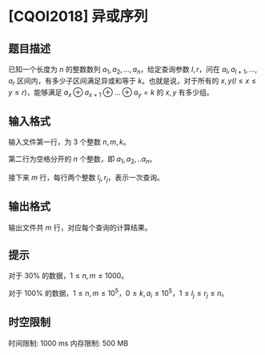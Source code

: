 # [CQOI2018] 异或序列

## 题目描述

已知一个长度为 $n$ 的整数数列 $a_1,a_2,\dots,a_n$，给定查询参数 $l,r$，问在 $a_l,a_{l+1},\dots,a_r$ 区间内，有多少子区间满足异或和等于 $k$。也就是说，对于所有的 $x,y (l \leq x \leq y \leq r)$，能够满足 $a_x \oplus a_{x+1} \oplus \dots \oplus a_y = k$ 的 $x,y$ 有多少组。


## 输入格式

输入文件第一行，为 $3$ 个整数 $n,m,k$。

第二行为空格分开的 $n$ 个整数，即 $a_1,a_2,..a_n$。

接下来 $m$ 行，每行两个整数 $l_j,r_j$，表示一次查询。

## 输出格式

输出文件共 $m$ 行，对应每个查询的计算结果。

## 提示

对于 $30\%$ 的数据，$1 \leq n, m \leq 1000$。

对于 $100\%$ 的数据，$1 \leq n, m \leq 10^5$，$0 \leq k, a_i \leq 10^5$，$1 \leq l_j \leq r_j \leq n$。

## 时空限制

时间限制: 1000 ms
内存限制: 500 MB
